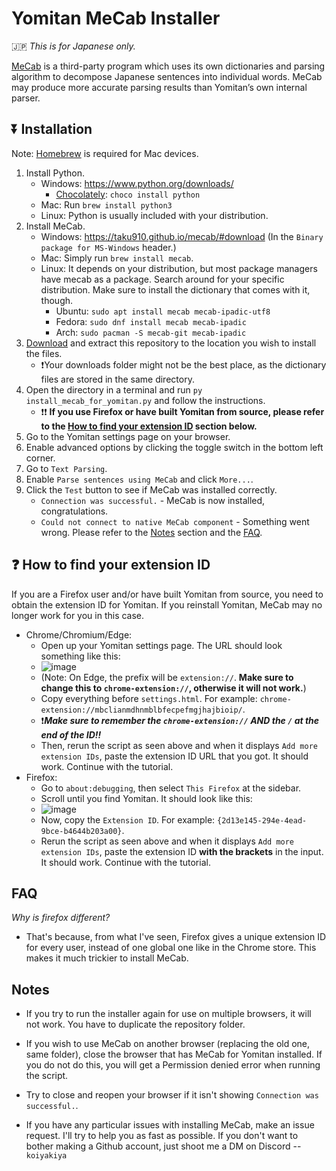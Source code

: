 # Yomitan MeCab Installer

🇯🇵 *This is for Japanese only.*

[MeCab](https://taku910.github.io/) is a third-party program which uses its own dictionaries and parsing algorithm to decompose Japanese sentences into individual words. MeCab may produce more accurate parsing results than Yomitan’s own internal parser.

## ⏬ Installation

Note: [Homebrew](https://brew.sh/) is required for Mac devices.

1. Install Python.
    - Windows: https://www.python.org/downloads/ 
         - [Chocolately](https://chocolatey.org/): `choco install python`
    - Mac: Run `brew install python3`
    - Linux: Python is usually included with your distribution.
2. Install MeCab.
    - Windows: https://taku910.github.io/mecab/#download (In the `Binary package for MS-Windows` header.)
    - Mac: Simply run `brew install mecab`.
    - Linux: It depends on your distribution, but most package managers have mecab as a package. Search around for your specific distribution. Make sure to install the dictionary that comes with it, though.
        - Ubuntu: `sudo apt install mecab mecab-ipadic-utf8`
        - Fedora: `sudo dnf install mecab mecab-ipadic`
        - Arch: `sudo pacman -S mecab-git mecab-ipadic`
3. [Download](https://github.com/yomidevs/yomitan-mecab-installer/archive/master.zip) and extract this repository to the location you wish to install the files.
    - ❗Your downloads folder might not be the best place, as the dictionary files are stored in the same directory.
4. Open the directory in a terminal and run `py install_mecab_for_yomitan.py` and follow the instructions.
    - ❗❗ **If you use Firefox or have built Yomitan from source, please refer to the [How to find your extension ID](https://github.com/yomidevs/yomitan-mecab-installer/blob/master/README.md#-how-to-find-your-extension-id) section below.**
5. Go to the Yomitan settings page on your browser.
6. Enable advanced options by clicking the toggle switch in the bottom left corner.
7. Go to `Text Parsing`.
8. Enable `Parse sentences using MeCab` and click `More...`.
9. Click the `Test` button to see if MeCab was installed correctly.
    - `Connection was successful.` - MeCab is now installed, congratulations.
    - `Could not connect to native MeCab component` - Something went wrong. Please refer to the [Notes](https://github.com/yomidevs/yomitan-mecab-installer/blob/master/README.md#notes) section and the [FAQ](https://github.com/yomidevs/yomitan-mecab-installer/blob/master/README.md#faq).

## ❓ How to find your extension ID

If you are a Firefox user and/or have built Yomitan from source, you need to obtain the extension ID for Yomitan. If you reinstall Yomitan, MeCab may no longer work for you in this case.
- Chrome/Chromium/Edge:
    - Open up your Yomitan settings page. The URL should look something like this:
    - ![image](https://github.com/user-attachments/assets/4f87be39-6cb4-45df-a9a7-09fb9a177c1d)
    - (Note: On Edge, the prefix will be `extension://`. **Make sure to change this to `chrome-extension://`, otherwise it will not work.**)
    - Copy everything before `settings.html`. For example: `chrome-extension://mbclianmdhnmblbfecpefmgjhajbioip/`.
    - ❗***Make sure to remember the `chrome-extension://` AND the `/` at the end of the ID!!***
    - Then, rerun the script as seen above and when it displays `Add more extension IDs`, paste the extension ID URL that you got. It should work. Continue with the tutorial.
- Firefox:
    - Go to `about:debugging`, then select `This Firefox` at the sidebar.
    - Scroll until you find Yomitan. It should look like this:
    - ![image](https://github.com/user-attachments/assets/f4522553-d1cf-46dd-b1cf-e75efd3089ed)
    - Now, copy the `Extension ID`. For example: `{2d13e145-294e-4ead-9bce-b4644b203a00}`.
    - Rerun the script as seen above and when it displays `Add more extension IDs`, paste the extension ID **with the brackets** in the input. It should work. Continue with the tutorial.

## FAQ

*Why is firefox different?* 

- That's because, from what I've seen, Firefox gives a unique extension ID for every user, instead of one global one like in the Chrome store. This makes it much trickier to install MeCab.

## Notes
- If you try to run the installer again for use on multiple browsers, it will not work. You have to duplicate the repository folder. 
- If you wish to use MeCab on another browser (replacing the old one, same folder), close the browser that has MeCab for Yomitan installed. If you do not do this, you will get a Permission denied error when running the script.
- Try to close and reopen your browser if it isn't showing `Connection was successful.`.

- If you have any particular issues with installing MeCab, make an issue request. I'll try to help you as fast as possible. If you don't want to bother making a Github account, just shoot me a DM on Discord -- `koiyakiya`


